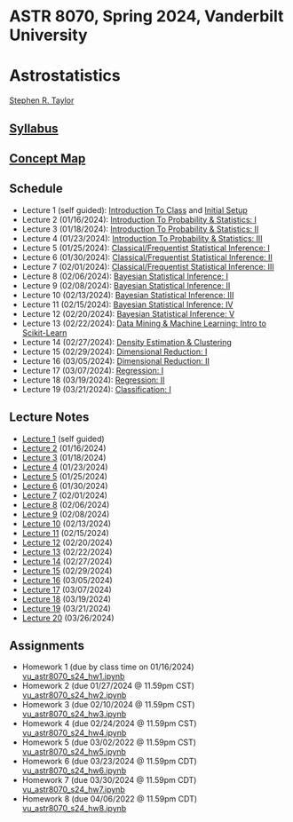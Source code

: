 # ASTR 8070, Spring 2024, Vanderbilt University
# Astrostatistics

[Stephen R. Taylor](https://my.vanderbilt.edu/stephentaylor/) 

## [Syllabus](ASTR8070_Syllabus_Spring2024.pdf)
## [Concept Map](ASTR8070__ConceptMap.pdf)

## Schedule

* Lecture 1 (self guided): [Introduction To Class](lectures/Lecture_1a.ipynb) and [Initial Setup](lectures/Lecture_1b.ipynb)
* Lecture 2 (01/16/2024): [Introduction To Probability & Statistics: I](lectures/Lecture_2.ipynb)
* Lecture 3 (01/18/2024): [Introduction To Probability & Statistics: II](lectures/Lecture_3.ipynb)
* Lecture 4 (01/23/2024): [Introduction To Probability & Statistics: III](lectures/Lecture_4.ipynb)
* Lecture 5 (01/25/2024): [Classical/Frequentist Statistical Inference: I](lectures/Lecture_5.ipynb)
* Lecture 6 (01/30/2024): [Classical/Frequentist Statistical Inference: II](lectures/Lecture_6.ipynb)
* Lecture 7 (02/01/2024): [Classical/Frequentist Statistical Inference: III](lectures/Lecture_7.ipynb)
* Lecture 8 (02/06/2024): [Bayesian Statistical Inference: I](lectures/Lecture_8.ipynb)
* Lecture 9 (02/08/2024): [Bayesian Statistical Inference: II](lectures/Lecture_9.ipynb)
* Lecture 10 (02/13/2024): [Bayesian Statistical Inference: III](lectures/Lecture_10.ipynb)
* Lecture 11 (02/15/2024): [Bayesian Statistical Inference: IV](lectures/Lecture_11.ipynb)
* Lecture 12 (02/20/2024): [Bayesian Statistical Inference: V](lectures/Lecture_12.ipynb)
* Lecture 13 (02/22/2024): [Data Mining & Machine Learning: Intro to Scikit-Learn](lectures/Lecture_13.ipynb)
* Lecture 14 (02/27/2024): [Density Estimation & Clustering](lectures/Lecture_14.ipynb)
* Lecture 15 (02/29/2024): [Dimensional Reduction: I](lectures/Lecture_15.ipynb)
* Lecture 16 (03/05/2024): [Dimensional Reduction: II](lectures/Lecture_16.ipynb)
* Lecture 17 (03/07/2024): [Regression: I](lectures/Lecture_17.ipynb)
* Lecture 18 (03/19/2024): [Regression: II](lectures/Lecture_18.ipynb)
* Lecture 19 (03/21/2024): [Classification: I](lectures/Lecture_19.ipynb)
<!--
* Lecture 20 (03/26/2022): [Classification: II](lectures/Lecture_20.ipynb)
* Lecture 21 (03/28/2022): [Deep Learning: I](lectures/Lecture_21.ipynb)
* Lecture 22 (04/02/2024): [Deep Learning: II](lectures/Lecture_22.ipynb)
* Lecture 23 (04/04/2024): [Time Series Analysis: I](lectures/Lecture_23.ipynb)
* Lecture 24 (04/09/2024): [Time Series Analysis: II](lectures/Lecture_24.ipynb)
* Lecture 25 (04/11/2024): [Time Series Analysis: II](lectures/Lecture_24.ipynb)
* Lecture 26 (04/16/2024): [Time Series Analysis: II](lectures/Lecture_24.ipynb)
* Lecture 27 (04/18/2024): [Time Series Analysis: II](lectures/Lecture_24.ipynb)
-->

## Lecture Notes

* [Lecture 1](lectures/notes/Lecture%201.pdf) (self guided)
* [Lecture 2](lectures/notes/Lecture%202.pdf) (01/16/2024)
* [Lecture 3](lectures/notes/Lecture%203.pdf) (01/18/2024)
* [Lecture 4](lectures/notes/Lecture%204.pdf) (01/23/2024)
* [Lecture 5](lectures/notes/Lecture%205.pdf) (01/25/2024)
* [Lecture 6](lectures/notes/Lecture%206.pdf) (01/30/2024)
* [Lecture 7](lectures/notes/Lecture%207.pdf) (02/01/2024)
* [Lecture 8](lectures/notes/Lecture%208.pdf) (02/06/2024)
* [Lecture 9](lectures/notes/Lecture%209.pdf) (02/08/2024)
* [Lecture 10](lectures/notes/Lecture%2010.pdf) (02/13/2024)
* [Lecture 11](lectures/notes/Lecture%2011.pdf) (02/15/2024)
* [Lecture 12](lectures/notes/Lecture%2012.pdf) (02/20/2024)
* [Lecture 13](lectures/notes/Lecture%2013.pdf) (02/22/2024)
* [Lecture 14](lectures/notes/Lecture%2014.pdf) (02/27/2024)
* [Lecture 15](lectures/notes/Lecture%2015.pdf) (02/29/2024)
* [Lecture 16](lectures/notes/Lecture%2016.pdf) (03/05/2024)
* [Lecture 17](lectures/notes/Lecture%2017.pdf) (03/07/2024)
* [Lecture 18](lectures/notes/Lecture%2018.pdf) (03/19/2024)
* [Lecture 19](lectures/notes/Lecture%2019.pdf) (03/21/2024)
* [Lecture 20](lectures/notes/Lecture%2020.pdf) (03/26/2024)
<!--
* [Lecture 21](lectures/notes/Lecture%2021.pdf) (04/05/2022)
* [Lecture 22](lectures/notes/Lecture%2022.pdf) (04/07/2022)
* [Lecture 23](lectures/notes/Lecture%2023.pdf) (04/14/2022)
* [Lecture 24](lectures/notes/Lecture%2024.pdf) (04/19/2022)
-->

## Assignments

* Homework 1 (due by class time on 01/16/2024) [vu_astr8070_s24_hw1.ipynb](coursework/homeworks/vu_astr8070_s24_hw1.ipynb)
* Homework 2 (due 01/27/2024 @ 11.59pm CST) [vu_astr8070_s24_hw2.ipynb](coursework/homeworks/vu_astr8070_s24_hw2.ipynb)
* Homework 3 (due 02/10/2024 @ 11.59pm CST) [vu_astr8070_s24_hw3.ipynb](coursework/homeworks/vu_astr8070_s24_hw3.ipynb)
* Homework 4 (due 02/24/2024 @ 11.59pm CST) [vu_astr8070_s24_hw4.ipynb](coursework/homeworks/vu_astr8070_s24_hw4.ipynb)
* Homework 5 (due 03/02/2022 @ 11.59pm CST) [vu_astr8070_s24_hw5.ipynb](coursework/homeworks/vu_astr8070_s24_hw5.ipynb)
* Homework 6 (due 03/23/2024 @ 11.59pm CDT) [vu_astr8070_s24_hw6.ipynb](coursework/homeworks/vu_astr8070_s24_hw6.ipynb)
* Homework 7 (due 03/30/2024 @ 11.59pm CDT) [vu_astr8070_s24_hw7.ipynb](coursework/homeworks/vu_astr8070_s24_hw7.ipynb)
* Homework 8 (due 04/06/2022 @ 11.59pm CDT) [vu_astr8070_s24_hw8.ipynb](coursework/homeworks/vu_astr8070_s24_hw8.ipynb)
<!--
* Homework 9 (due 04/16/2022 @ 11.59pm CDT) [vu_astr8070_s22_hw9.ipynb](coursework/homeworks/vu_astr8070_s22_hw9.ipynb)
-->
